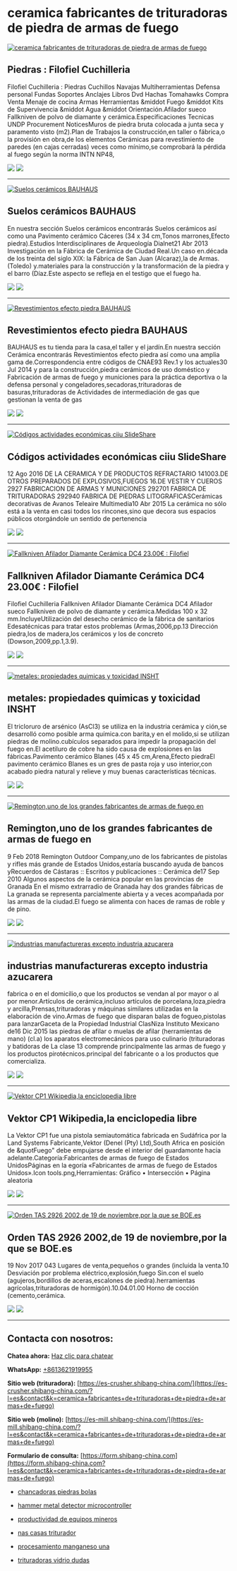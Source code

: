 # ceramica fabricantes de trituradoras de piedra de armas de fuego

<a href="https://swt.shibang-china.com/?l=es&img&k=ceramica+fabricantes+de+trituradoras+de+piedra+de+armas+de+fuego" target="_blank">![ceramica fabricantes de trituradoras de piedra de armas de fuego](http://static.shibang-china.com/all-800x300/57.jpg)</a>

## Piedras : Filofiel Cuchilleria
Filofiel Cuchilleria : Piedras Cuchillos Navajas Multiherramientas Defensa personal Fundas Soportes Anclajes Libros Dvd Hachas Tomahawks Compra Venta Menaje de cocina Armas Herramientas &middot Fuego &middot Kits de Supervivencia &middot Agua &middot Orientación.Afilador sueco Fallkniven de polvo de diamante y cerámica.Especificaciones Tecnicas UNDP Procurement NoticesMuros de piedra bruta colocada a junta seca y paramento visto (m2).Plan de Trabajos la construcción,en taller o fábrica,o la provisión en obra,de los elementos Cerámicas para revestimiento de paredes (en cajas cerradas) veces como mínimo,se comprobará la pérdida al fuego según la norma INTN NP48,


<a href="https://whatsapp.shibangsoft.com/WhatsApp.php" target="_blank" title="WhatsApp">![](http://static.shibang-china.com/icon/whatsapp.png)</a> <a href="https://swt.shibang-china.com/?l=es&icon&k=ceramica+fabricantes+de+trituradoras+de+piedra+de+armas+de+fuego" target="_blank">![](http://static.shibang-china.com/icon/chat-es.png)</a>

---

<a href="https://swt.shibang-china.com/?l=es&img&k=ceramica+fabricantes+de+trituradoras+de+piedra+de+armas+de+fuego" target="_blank">![Suelos cerámicos BAUHAUS](http://static.shibang-china.com/all-800x300/1528.jpg)</a>

## Suelos cerámicos BAUHAUS
En nuestra sección Suelos cerámicos encontrarás Suelos cerámicos así como una Pavimento cerámico Cáceres (34 x 34 cm,Tonos marrones,Efecto piedra).Estudios Interdisciplinares de Arqueología Dialnet21 Abr 2013 Investigación en la Fábrica de Cerámica de Ciudad Real.Un caso en.década de los treinta del siglo XIX: la Fábrica de San Juan (Alcaraz),la de Armas.(Toledo) y.materiales para la construcción y la transformación de la piedra y el barro (Díaz.Este aspecto se refleja en el testigo que el fuego ha.


<a href="https://whatsapp.shibangsoft.com/WhatsApp.php" target="_blank" title="WhatsApp">![](http://static.shibang-china.com/icon/whatsapp.png)</a> <a href="https://swt.shibang-china.com/?l=es&icon&k=ceramica+fabricantes+de+trituradoras+de+piedra+de+armas+de+fuego" target="_blank">![](http://static.shibang-china.com/icon/chat-es.png)</a>

---

<a href="https://swt.shibang-china.com/?l=es&img&k=ceramica+fabricantes+de+trituradoras+de+piedra+de+armas+de+fuego" target="_blank">![Revestimientos efecto piedra BAUHAUS](http://static.shibang-china.com/all-800x300/1168.jpg)</a>

## Revestimientos efecto piedra BAUHAUS
BAUHAUS es tu tienda para la casa,el taller y el jardín.En nuestra sección Cerámica encontrarás Revestimientos efecto piedra así como una amplia gama de.Correspondencia entre códigos de CNAE93 Rev.1 y los actuales30 Jul 2014 y para la construcción,piedra cerámicos de uso doméstico y Fabricación de armas de fuego y municiones para la práctica deportiva o la defensa personal y congeladores,secadoras,trituradoras de basuras,trituradoras de Actividades de intermediación de gas que gestionan la venta de gas


<a href="https://whatsapp.shibangsoft.com/WhatsApp.php" target="_blank" title="WhatsApp">![](http://static.shibang-china.com/icon/whatsapp.png)</a> <a href="https://swt.shibang-china.com/?l=es&icon&k=ceramica+fabricantes+de+trituradoras+de+piedra+de+armas+de+fuego" target="_blank">![](http://static.shibang-china.com/icon/chat-es.png)</a>

---

<a href="https://swt.shibang-china.com/?l=es&img&k=ceramica+fabricantes+de+trituradoras+de+piedra+de+armas+de+fuego" target="_blank">![Códigos actividades económicas ciiu SlideShare](http://static.shibang-china.com/all-800x300/1125.jpg)</a>

## Códigos actividades económicas ciiu SlideShare
12 Ago 2016 DE LA CERAMICA Y DE PRODUCTOS REFRACTARIO 141003.DE OTROS PREPARADOS DE EXPLOSIVOS,FUEGOS 16.DE VESTIR Y CUEROS 2927 FABRICACION DE ARMAS Y MUNICIONES 292701 FABRICA DE TRITURADORAS 292940 FABRICA DE PIEDRAS LITOGRAFICASCerámicas decorativas de Avanos Teleaire Multimedia10 Abr 2015 La cerámica no sólo está a la venta en casi todos los rincones,sino que decora sus espacios públicos otorgándole un sentido de pertenencia


<a href="https://whatsapp.shibangsoft.com/WhatsApp.php" target="_blank" title="WhatsApp">![](http://static.shibang-china.com/icon/whatsapp.png)</a> <a href="https://swt.shibang-china.com/?l=es&icon&k=ceramica+fabricantes+de+trituradoras+de+piedra+de+armas+de+fuego" target="_blank">![](http://static.shibang-china.com/icon/chat-es.png)</a>

---

<a href="https://swt.shibang-china.com/?l=es&img&k=ceramica+fabricantes+de+trituradoras+de+piedra+de+armas+de+fuego" target="_blank">![Fallkniven Afilador Diamante Cerámica DC4 23.00€ : Filofiel](http://static.shibang-china.com/all-800x300/139.jpg)</a>

## Fallkniven Afilador Diamante Cerámica DC4 23.00€ : Filofiel
Filofiel Cuchilleria Fallkniven Afilador Diamante Cerámica DC4 Afilador sueco Fallkniven de polvo de diamante y cerámica.Medidas 100 x 32 mm.IncluyeUtilización del desecho cerámico de la fábrica de sanitarios Edesatécnicas para tratar estos problemas (Armas,2006,pp.13 Dirección piedra,los de madera,los cerámicos y los de concreto (Dowson,2009,pp.1,3.9).


<a href="https://whatsapp.shibangsoft.com/WhatsApp.php" target="_blank" title="WhatsApp">![](http://static.shibang-china.com/icon/whatsapp.png)</a> <a href="https://swt.shibang-china.com/?l=es&icon&k=ceramica+fabricantes+de+trituradoras+de+piedra+de+armas+de+fuego" target="_blank">![](http://static.shibang-china.com/icon/chat-es.png)</a>

---

<a href="https://swt.shibang-china.com/?l=es&img&k=ceramica+fabricantes+de+trituradoras+de+piedra+de+armas+de+fuego" target="_blank">![metales: propiedades quimicas y toxicidad INSHT](http://static.shibang-china.com/all-800x300/966.jpg)</a>

## metales: propiedades quimicas y toxicidad INSHT
El tricloruro de arsénico (AsCl3) se utiliza en la industria cerámica y ción,se desarrolló como posible arma química.con barita,y en el molido,si se utilizan piedras de molino.cubículos separados para impedir la propagación del fuego en.El acetiluro de cobre ha sido causa de explosiones en las fábricas.Pavimento cerámico Blanes (45 x 45 cm,Arena,Efecto piedraEl pavimento cerámico Blanes es un gres de pasta roja y uso interior,con acabado piedra natural y relieve y muy buenas características técnicas.


<a href="https://whatsapp.shibangsoft.com/WhatsApp.php" target="_blank" title="WhatsApp">![](http://static.shibang-china.com/icon/whatsapp.png)</a> <a href="https://swt.shibang-china.com/?l=es&icon&k=ceramica+fabricantes+de+trituradoras+de+piedra+de+armas+de+fuego" target="_blank">![](http://static.shibang-china.com/icon/chat-es.png)</a>

---

<a href="https://swt.shibang-china.com/?l=es&img&k=ceramica+fabricantes+de+trituradoras+de+piedra+de+armas+de+fuego" target="_blank">![Remington,uno de los grandes fabricantes de armas de fuego en](http://static.shibang-china.com/all-800x300/860.jpg)</a>

## Remington,uno de los grandes fabricantes de armas de fuego en
9 Feb 2018 Remington Outdoor Company,uno de los fabricantes de pistolas y rifles más grande de Estados Unidos,estaría buscando ayuda de bancos yRecuerdos de Cástaras :: Escritos y publicaciones :: Cerámica de17 Sep 2010 Algunos aspectos de la cerámica popular en las provincias de Granada En el mismo extrarradio de Granada hay dos grandes fábricas de La granada se representa parcialmente abierta y a veces acompañada por las armas de la ciudad.El fuego se alimenta con haces de ramas de roble y de pino.


<a href="https://whatsapp.shibangsoft.com/WhatsApp.php" target="_blank" title="WhatsApp">![](http://static.shibang-china.com/icon/whatsapp.png)</a> <a href="https://swt.shibang-china.com/?l=es&icon&k=ceramica+fabricantes+de+trituradoras+de+piedra+de+armas+de+fuego" target="_blank">![](http://static.shibang-china.com/icon/chat-es.png)</a>

---

<a href="https://swt.shibang-china.com/?l=es&img&k=ceramica+fabricantes+de+trituradoras+de+piedra+de+armas+de+fuego" target="_blank">![industrias manufactureras excepto industria azucarera](http://static.shibang-china.com/all-800x300/951.jpg)</a>

## industrias manufactureras excepto industria azucarera
fabrica o en el domicilio,o que los productos se vendan al por mayor o al por menor.Artículos de cerámica,incluso artículos de porcelana,loza,piedra y arcilla,Prensas,trituradoras y máquinas similares utilizadas en la elaboración de vino.Armas de fuego que disparan balas de fogueo,pistolas para lanzarGaceta de la Propiedad Industrial ClasNiza Instituto Mexicano de16 Dic 2015 las piedras de afilar o muelas de afilar (herramientas de mano) (cl.a) los aparatos electromecánicos para uso culinario (trituradoras y batidoras de La clase 13 comprende principalmente las armas de fuego y los productos pirotécnicos.principal del fabricante o a los productos que comercializa.


<a href="https://whatsapp.shibangsoft.com/WhatsApp.php" target="_blank" title="WhatsApp">![](http://static.shibang-china.com/icon/whatsapp.png)</a> <a href="https://swt.shibang-china.com/?l=es&icon&k=ceramica+fabricantes+de+trituradoras+de+piedra+de+armas+de+fuego" target="_blank">![](http://static.shibang-china.com/icon/chat-es.png)</a>

---

<a href="https://swt.shibang-china.com/?l=es&img&k=ceramica+fabricantes+de+trituradoras+de+piedra+de+armas+de+fuego" target="_blank">![Vektor CP1 Wikipedia,la enciclopedia libre](http://static.shibang-china.com/all-800x300/837.jpg)</a>

## Vektor CP1 Wikipedia,la enciclopedia libre
La Vektor СР1 fue una pistola semiautomática fabricada en Sudáfrica por la Land Systems Fabricante,Vektor (Denel (Pty) Ltd),South Africa en posición de &quotFuego" debe empujarse desde el interior del guardamonte hacia adelante.Categoría:Fabricantes de armas de fuego de Estados UnidosPáginas en la egoría «Fabricantes de armas de fuego de Estados Unidos».Icon tools.png,Herramientas: Gráfico • Intersección • Página aleatoria


<a href="https://whatsapp.shibangsoft.com/WhatsApp.php" target="_blank" title="WhatsApp">![](http://static.shibang-china.com/icon/whatsapp.png)</a> <a href="https://swt.shibang-china.com/?l=es&icon&k=ceramica+fabricantes+de+trituradoras+de+piedra+de+armas+de+fuego" target="_blank">![](http://static.shibang-china.com/icon/chat-es.png)</a>

---

<a href="https://swt.shibang-china.com/?l=es&img&k=ceramica+fabricantes+de+trituradoras+de+piedra+de+armas+de+fuego" target="_blank">![Orden TAS 2926 2002,de 19 de noviembre,por la que se BOE.es](http://static.shibang-china.com/all-800x300/867.jpg)</a>

## Orden TAS 2926 2002,de 19 de noviembre,por la que se BOE.es
19 Nov 2017 043 Lugares de venta,pequeños o grandes (incluida la venta.10 Desviación por problema eléctrico,explosión,fuego Sin.con el suelo (agujeros,bordillos de aceras,escalones de piedra).herramientas agrícolas,trituradoras de hormigón).10.04.01.00 Horno de cocción (cemento,cerámica.

<a href="https://whatsapp.shibangsoft.com/WhatsApp.php" target="_blank" title="WhatsApp">![](http://static.shibang-china.com/icon/whatsapp.png)</a> <a href="https://swt.shibang-china.com/?l=es&icon&k=ceramica+fabricantes+de+trituradoras+de+piedra+de+armas+de+fuego" target="_blank">![](http://static.shibang-china.com/icon/chat-es.png)</a>

---
## Contacta con nosotros:

**Chatea ahora:** [Haz clic para chatear](https://swt.shibang-china.com?l=es&contact&k=ceramica+fabricantes+de+trituradoras+de+piedra+de+armas+de+fuego)

**WhatsApp:**  [+8613621919955](https://whatsapp.shibangsoft.com/WhatsApp.php)

**Sitio web (trituradora):** [https://es-crusher.shibang-china.com/](https://es-crusher.shibang-china.com/?l=es&contact&k=ceramica+fabricantes+de+trituradoras+de+piedra+de+armas+de+fuego)

**Sitio web (molino):** [https://es-mill.shibang-china.com/](https://es-mill.shibang-china.com/?l=es&contact&k=ceramica+fabricantes+de+trituradoras+de+piedra+de+armas+de+fuego)

**Formulario de consulta:** [https://form.shibang-china.com](https://form.shibang-china.com?l=es&contact&k=ceramica+fabricantes+de+trituradoras+de+piedra+de+armas+de+fuego)

* [chancadoras piedras bolas](../90/chancadoras%20piedras%20bolas.md)

* [hammer metal detector microcontroller](../86/hammer%20metal%20detector%20microcontroller.md)

* [productividad de equipos mineros](../88/productividad%20de%20equipos%20mineros.md)

* [nas casas triturador](../86/nas%20casas%20triturador.md)

* [procesamiento manganeso una](../91/procesamiento%20manganeso%20una.md)

* [trituradoras vidrio dudas](../84/trituradoras%20vidrio%20dudas.md)